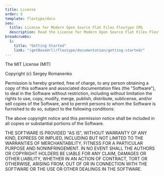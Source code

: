 ```yaml
---
title: License
order: 8
template: flextype/docs
seo:
  title: License for Modern Open Source Flat Files Flextype CMS
  description: Read the License for Modern Open Source Flat Files Flextype CMS
breadcrumbs:
  1:
    title: "Getting Started"
    link: "(getBaseUrl)/flextype/documentation/getting-started/"
---
```


The MIT License (MIT)

Copyright (c) Sergey Romanenko

Permission is hereby granted, free of charge, to any person obtaining a copy
of this software and associated documentation files (the "Software"), to deal
in the Software without restriction, including without limitation the rights
to use, copy, modify, merge, publish, distribute, sublicense, and/or sell
copies of the Software, and to permit persons to whom the Software is
furnished to do so, subject to the following conditions:

The above copyright notice and this permission notice shall be included in all
copies or substantial portions of the Software.

THE SOFTWARE IS PROVIDED "AS IS", WITHOUT WARRANTY OF ANY KIND, EXPRESS OR
IMPLIED, INCLUDING BUT NOT LIMITED TO THE WARRANTIES OF MERCHANTABILITY,
FITNESS FOR A PARTICULAR PURPOSE AND NONINFRINGEMENT. IN NO EVENT SHALL THE
AUTHORS OR COPYRIGHT HOLDERS BE LIABLE FOR ANY CLAIM, DAMAGES OR OTHER
LIABILITY, WHETHER IN AN ACTION OF CONTRACT, TORT OR OTHERWISE, ARISING FROM,
OUT OF OR IN CONNECTION WITH THE SOFTWARE OR THE USE OR OTHER DEALINGS IN THE
SOFTWARE.
